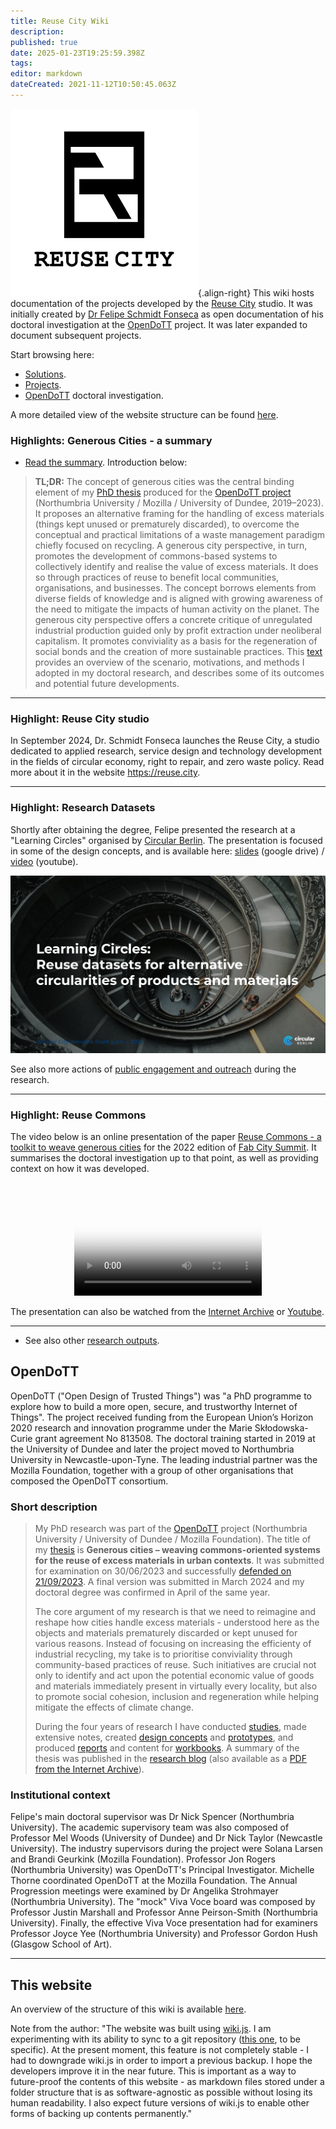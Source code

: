 ```yaml
---
title: Reuse City Wiki
description: 
published: true
date: 2025-01-23T19:25:59.398Z
tags: 
editor: markdown
dateCreated: 2021-11-12T10:50:45.063Z
---
```


![reuse-city-logo-branco.png](/reuse-city-logo-branco.png){.align-right}
This wiki hosts documentation of the projects developed by the [Reuse City](https://reuse.city) studio. It was initially created by [Dr Felipe Schmidt Fonseca](https://is.efeefe.me) as open documentation of his doctoral investigation at the  [OpenDoTT](#opendott) project. It was later expanded to document subsequent projects.

Start browsing here:

- [Solutions](/solutions).
- [Projects](/projects).
- [OpenDoTT](/opendott) doctoral investigation.


A more detailed view of the website structure can be found [here](structure). 

### Highlights: Generous Cities - a summary

- [Read the summary](https://is.efeefe.me/opendott/generous-cities-summary). Introduction below:

> **TL;DR:** 
> The concept of generous cities was the central binding element of my [PhD thesis](/opendott/thesis) produced for the [OpenDoTT project](/opendott) (Northumbria University / Mozilla / University of Dundee, 2019–2023). It proposes an alternative framing for the handling of excess materials (things kept unused or prematurely discarded), to overcome the conceptual and practical limitations of a waste management paradigm chiefly focused on recycling. A generous city perspective, in turn, promotes the development of commons-based systems to collectively identify and realise the value of excess materials. It does so through practices of reuse to benefit local communities, organisations, and businesses. The concept borrows elements from diverse fields of knowledge and is aligned with growing awareness of the need to mitigate the impacts of human activity on the planet. The generous city perspective offers a concrete critique of unregulated industrial production guided only by profit extraction under neoliberal capitalism. It promotes conviviality as a basis for the regeneration of social bonds and the creation of more sustainable practices. This [text](https://is.efeefe.me/opendott/generous-cities-summary) provides an overview of the scenario, motivations, and methods I adopted in my doctoral research, and describes some of its outcomes and potential future developments.

---

### Highlight: Reuse City studio

In September 2024, Dr. Schmidt Fonseca launches the Reuse City, a studio dedicated to applied research, service design and technology development in the fields of circular economy, right to repair, and zero waste policy. Read more about it in the website https://reuse.city.

---

### Highlight: Research Datasets

Shortly after obtaining the degree, Felipe presented the research at a "Learning Circles" organised by [Circular Berlin](https://circular.berlin/). The presentation is focused in some of the design concepts, and is available here: [slides](https://drive.google.com/file/d/1p6kF7NGQzNWw8O5kPTP9Pt8CE5tvURVf/view) (google drive) / [video](https://www.youtube.com/watch?v=tUn0bJl5wAE&feature=youtu.be) (youtube).

![Learning Circle](/opendott/images/learning-circle.png)

See also more actions of [public engagement and outreach](/opendott/public) during the research.

---

### Highlight: Reuse Commons

The video below is an online presentation of the paper [Reuse Commons - a toolkit to weave generous cities](https://zenodo.org/record/7432153) for the 2022 edition of [Fab City Summit](https://bali.fabevent.org/). It summarises the doctoral investigation up to that point, as well as providing context on how it was developed.

&nbsp;

<div align=center>
	<video  poster="/reuse-commons_placeholder.png"  controls>
  	<source src="https://archive.org/download/reuse-commons_fab-city/Fonseca-Fab17.mp4" type="video/mp4">
  Your browser does not support embedded videos.
	</video>
</div>

The presentation can also be watched from the [Internet Archive](https://archive.org/details/reuse-commons_fab-city) or [Youtube](https://www.youtube.com/watch?v=9FffmnQeZCU&feature=youtu.be).

---

- See also other [research outputs](/opendott/outputs).


## OpenDoTT

OpenDoTT ("Open Design of Trusted Things") was "a PhD programme to explore how to build a more open, secure, and trustworthy Internet of Things". The project received funding from the European Union’s Horizon 2020 research and innovation programme under the Marie Skłodowska-Curie grant agreement No 813508. The doctoral training started in 2019 at the University of Dundee and later the project moved to Northumbria University in Newcastle-upon-Tyne. The leading industrial partner was the Mozilla Foundation, together with a group of other organisations that composed the OpenDoTT consortium.

### Short description

> My PhD research was part of the [OpenDoTT](#opendott) project (Northumbria University / University of Dundee / Mozilla Foundation). The title of my [thesis](/opendott/thesis) is **Generous cities – weaving commons-oriented systems for the reuse of excess materials in urban contexts**. It was submitted for examination on 30/06/2023 and successfully [defended on 21/09/2023](https://is.efeefe.me/opendott/phd-success). A final version was submitted in March 2024 and my doctoral degree was confirmed in April of the same year.
>
> The core argument of my research is that we need to reimagine and reshape how cities handle excess materials - understood here as the objects and materials prematurely discarded or kept unused for various reasons. Instead of focusing on increasing the efficienty of industrial recycling, my take is to prioritise conviviality through community-based practices of reuse. Such initiatives are crucial not only to identify and act upon the potential economic value of goods and materials immediately present in virtually every locality, but also to promote social cohesion, inclusion and regeneration while helping mitigate the effects of climate change.
>
> During the four years of research I have conducted [studies](/opendott/studies), made extensive notes, created [design concepts](/opendott/concepts) and [prototypes](/opendott/prototypes), and produced [reports](/opendott/reports) and content for [workbooks](/opendott/workbooks). A summary of the thesis was published in the [research blog](https://is.efeefe.me/opendott/generous-cities-summary) (also available as a [PDF from the Internet Archive](https://archive.org/details/generous-cities-summary)).

### Institutional context

Felipe's main doctoral supervisor was Dr Nick Spencer (Northumbria University). The academic supervisory team was also composed of Professor Mel Woods (University of Dundee) and Dr Nick Taylor (Newcastle University). The industry supervisors during the project were Solana Larsen and Brandi Geurkink (Mozilla Foundation). Professor Jon Rogers (Northumbria University) was OpenDoTT's Principal Investigator. Michelle Thorne coordinated OpenDoTT at the Mozilla Foundation. The Annual Progression meetings were examined by Dr Angelika Strohmayer (Northumbria University). The "mock" Viva Voce board was composed by Professor Justin Marshall and Professor Anne Peirson-Smith (Northumbria University). Finally, the effective Viva Voce presentation had for examiners Professor Joyce Yee (Northumbria University) and Professor Gordon Hush (Glasgow School of Art).

---

## This website

An overview of the structure of this wiki is available [here](structure).

Note from the author: "The website was built using [wiki.js](https://js.wiki/). I am experimenting with its ability to sync to a git repository ([this one](https://github.com/reuse-city/wiki/), to be specific). At the present moment, this feature is not completely stable - I had to downgrade wiki.js in order to import a previous backup. I hope the developers improve it in the near future. This is important as a way to future-proof the contents of this website - as markdown files stored under a folder structure that is as software-agnostic as possible without losing its human readability. I also expect future versions of wiki.js to enable other forms of backing up contents permanently."